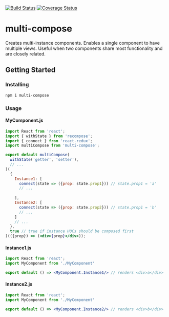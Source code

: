 [![Build Status](https://travis-ci.org/rubixibuc/multi-compose.svg?branch=master)](https://travis-ci.org/rubixibuc/multi-compose) [![Coverage Status](https://coveralls.io/repos/github/rubixibuc/multi-compose/badge.svg)](https://coveralls.io/github/rubixibuc/multi-compose)

# multi-compose

Creates multi-instance components. 
Enables a single component to have multiple views. 
Useful when two components share most functionality and are closely related.

## Getting Started

### Installing

```text
npm i multi-compose
```

### Usage

#### MyComponent.js

```jsx harmony
import React from 'react';
import { withState } from 'recompose';
import { connect } from 'react-redux';
import multiCompose from 'multi-compose';

export default multiCompose(
  withState('getter', 'setter'),
  // ...
)(
  {
    Instance1: [
      connect(state => ({prop: state.prop1})) // state.prop1 = 'a'
      // ...
      
    ],
    Instance2: [
      connect(state => ({prop: state.prop2})) // state.prop1 = 'b'
      // ...
    ]
    // ...
  },
  true // true if instance HOCs should be composed first
)(({prop}) => (<div>{prop}</div>));
```

#### Instance1.js

```jsx harmony
import React from 'react';
import MyComponent from './MyComponent'

export default () => <MyComponent.Instance1/> // renders <div>a</div>
```

#### Instance2.js

```jsx harmony
import React from 'react';
import MyComponent from './MyComponent'

export default () => <MyComponent.Instance2/> // renders <div>b</div>
```